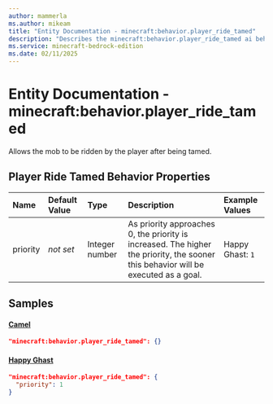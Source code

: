 ```yaml
---
author: mammerla
ms.author: mikeam
title: "Entity Documentation - minecraft:behavior.player_ride_tamed"
description: "Describes the minecraft:behavior.player_ride_tamed ai behavior component"
ms.service: minecraft-bedrock-edition
ms.date: 02/11/2025 
---
```


# Entity Documentation - minecraft:behavior.player_ride_tamed

Allows the mob to be ridden by the player after being tamed.


## Player Ride Tamed Behavior Properties

|Name       |Default Value |Type |Description |Example Values |
|:----------|:-------------|:----|:-----------|:------------- |
| priority | *not set* | Integer number | As priority approaches 0, the priority is increased. The higher the priority, the sooner this behavior will be executed as a goal. | Happy Ghast: `1` | 

## Samples

#### [Camel](https://github.com/Mojang/bedrock-samples/tree/preview/behavior_pack/entities/camel.json)


```json
"minecraft:behavior.player_ride_tamed": {}
```

#### [Happy Ghast](https://github.com/Mojang/bedrock-samples/tree/preview/behavior_pack/entities/happy_ghast.json)


```json
"minecraft:behavior.player_ride_tamed": {
  "priority": 1
}
```
